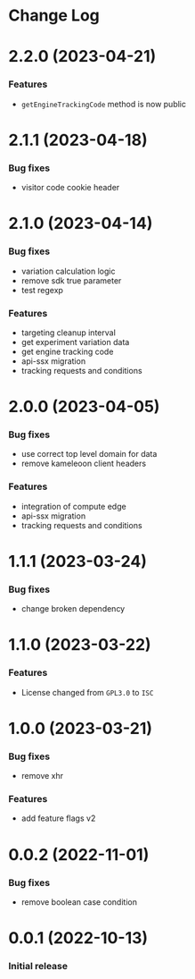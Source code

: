 # Change Log

# 2.2.0 (2023-04-21)


### Features

* `getEngineTrackingCode` method is now public

# 2.1.1 (2023-04-18)


### Bug fixes

* visitor code cookie header

# 2.1.0 (2023-04-14)


### Bug fixes

* variation calculation logic 
* remove sdk true parameter 
* test regexp 

### Features

* targeting cleanup interval 
* get experiment variation data 
* get engine tracking code 
* api-ssx migration 
* tracking requests and conditions 

# 2.0.0 (2023-04-05)


### Bug fixes

* use correct top level domain for data 
* remove kameleoon client headers 

### Features

* integration of compute edge 
* api-ssx migration
* tracking requests and conditions 

# 1.1.1 (2023-03-24)


### Bug fixes

* change broken dependency 

# 1.1.0 (2023-03-22)


### Features 

- License changed from `GPL3.0` to `ISC`

# 1.0.0 (2023-03-21)


### Bug fixes

* remove xhr 

### Features

* add feature flags v2

# 0.0.2 (2022-11-01)


### Bug fixes

* remove boolean case condition 

# 0.0.1 (2022-10-13)

### Initial release
